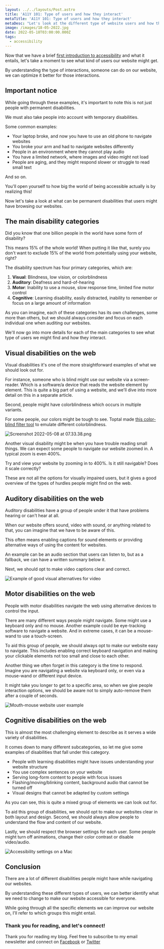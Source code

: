 ```yaml
---
layout: ../../layouts/Post.astro
title: 'A11Y 101: Type of users and how they interact'
metaTitle: 'A11Y 101: Type of users and how they interact'
metaDesc: "Let's look at the different type of website users and how they interact"
image: /images/18-05-2022.jpg
date: 2022-05-18T03:00:00.000Z
tags:
  - accessibility
---
```


Now that we have a brief [first introduction to accessibility](https://daily-dev-tips.com/posts/a11y-101-what-is-accessibility/) and what it entails, let's take a moment to see what kind of users our website might get.

By understanding the type of interactions, someone can do on our website, we can optimize it better for those interactions.

## Important notice

While going through these examples, it's important to note this is not just people with permanent disabilities.

We must also take people into account with temporary disabilities.

Some common examples:

- Your laptop broke, and now you have to use an old phone to navigate websites
- You broke your arm and had to navigate websites differently
- People in an environment where they cannot play audio
- You have a limited network, where images and video might not load
- People are aging, and they might respond slower or struggle to read small text

And so on.

You'll open yourself to how big the world of being accessible actually is by realizing this!

Now let's take a look at what can be permanent disabilities that users might have browsing our websites.

## The main disability categories

Did you know that one billion people in the world have some form of disability?

This means 15% of the whole world!
When putting it like that, surely you don't want to exclude 15% of the world from potentially using your website, right?

The disability spectrum has four primary categories, which are:

1.  **Visual**: Blindness, low vision, or colorblindness
2.  **Auditory**: Deafness and hard-of-hearing
3.  **Motor**: Inability to use a mouse, slow response time, limited fine motor control
4.  **Cognitive**: Learning disability, easily distracted, inability to remember or focus on a large amount of information

As you can imagine, each of these categories has its own challenges, some more than others, but we should always consider and focus on each individual one when auditing our websites.

We'll now go into more details for each of the main categories to see what type of users we might find and how they interact.

## Visual disabilities on the web

Visual disabilities it's one of the more straightforward examples of what we should look out for.

For instance, someone who is blind might use our website via a screen-reader. Which is a software/a device that reads the website element by element.
This is quite a big part of using a website, and we'll dive into more detail on this in a separate article.

Second, people might have colorblindness which occurs in multiple variants.

For some people, our colors might be tough to see.
Toptal made [this color-blind filter tool](https://www.toptal.com/designers/colorfilter) to emulate different colorblindness.

![Screenshot 2022-05-08 at 07.33.38.png](https://cdn.hashnode.com/res/hashnode/image/upload/v1651988030726/e8sqNPxPu.png)

Another visual disability might be when you have trouble reading small things.
We can expect some people to navigate our website zoomed in. A typical zoom is even 400%.

Try and view your website by zooming in to 400%. Is it still navigable? Does it scale correctly?

These are not all the options for visually impaired users, but it gives a good overview of the types of hurdles people might find on the web.

## Auditory disabilities on the web

Auditory disabilities have a group of people under it that have problems hearing or can't hear at all.

When our website offers sound, video with sound, or anything related to that, you can imagine that we have to be aware of this.

This often means enabling captions for sound elements or providing alternative ways of using the content for websites.

An example can be an audio section that users can listen to, but as a fallback, we can have a written summary below it.

Next, we should opt to make video captions clear and correct.

![Example of good visual alternatives for video](https://cdn.hashnode.com/res/hashnode/image/upload/v1651988507018/pupc6Qu6B.png)

## Motor disabilities on the web

People with motor disabilities navigate the web using alternative devices to control the input.

There are many different ways people might navigate. Some might use a keyboard only and no mouse.
Another example could be eye-tracking software to navigate a website.
And in extreme cases, it can be a mouse-wand to use a touch-screen.

To aid this group of people, we should always opt to make our website easy to navigate.
This includes enabling correct keyboard navigation and making your clickable elements not too small and close to each other.

Another thing we often forget in this category is the time to respond.
Imagine you are navigating a website via keyboard only, or even via a mouse-wand or different input device.

It might take you longer to get to a specific area, so when we give people interaction options, we should be aware not to simply auto-remove them after a couple of seconds.

![Mouth-mouse website user example](https://cdn.hashnode.com/res/hashnode/image/upload/v1651988911359/J4o59aAZZ.jpeg)

## Cognitive disabilities on the web

This is almost the most challenging element to describe as it serves a wide variety of disabilities.

It comes down to many different subcategories, so let me give some examples of disabilities that fall under this category.

- People with learning disabilities might have issues understanding your website structure
- You use complex sentences on your website
- Serving long-form content to people with focus issues
- Flashing/moving/blinking content, background audio that cannot be turned off
- Visual designs that cannot be adapted by custom settings

As you can see, this is quite a mixed group of elements we can look out for.

To aid this group of disabilities, we should opt to make our websites clear in both layout and design.
Second, we should always allow people to understand the flow and content of our website.

Lastly, we should respect the browser settings for each user. Some people might turn off animations, change their color contrast or disable video/audio.

![Accessibility settings on a Mac](https://cdn.hashnode.com/res/hashnode/image/upload/v1651989672012/GHGC9rcrb.png)

## Conclusion

There are a lot of different disabilities people might have while navigating our websites.

By understanding these different types of users, we can better identify what we need to change to make our website accessible for everyone.

While going through all the specific elements we can improve our website on, I'll refer to which groups this might entail.

### Thank you for reading, and let's connect!

Thank you for reading my blog. Feel free to subscribe to my email newsletter and connect on [Facebook](https://www.facebook.com/DailyDevTipsBlog) or [Twitter](https://twitter.com/DailyDevTips1)
